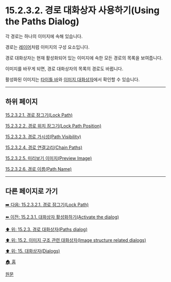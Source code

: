 # 15.2.3.2. 경로 대화상자 사용하기(Using the Paths Dialog)

각 경로는 하나의 이미지에 속해 있습니다.

경로는 [레이어](./08-01-00-introduction-to-layers.md)처럼 이미지의 구성 요소입니다.

경로 대화상자는 현재 활성화되어 있는 이미지에 속한 모든 경로의 목록을 보여줍니다.

이미지를 바꾸게 되면, 경로 대화상자의 목록의 경로도 바뀝니다.

활성화된 이미지는 [타이틀 바](./03-02-04-01-title-bar.md)와 [이미지 대화상자](./15-04-02-images-dialog.md)에서 확인할 수 있습니다.

***

## 하위 페이지

[15.2.3.2.1. 경로 잠그기(Lock Path)](./15-02-03-02-01-lock_path.md)

[15.2.3.2.2. 경로 위치 잠그기(Lock Path Position)](./15-02-03-02-02-lock_path_position.md)

[15.2.3.2.3. 경로 가시성(Path Visibility)](./15-02-03-02-03-path_visibility.md)

[15.2.3.2.4. 경로 연결고리(Chain Paths)](./15-02-03-02-04-chain_paths.md)

[15.2.3.2.5. 미리보기 이미지(Preview Image)](./15-02-03-02-05-preview_image.md)

[15.2.3.2.6. 경로 이름(Path Name)](./15-02-03-02-06-path_name.md)

***

## 다른 페이지로 가기

[➡️ 다음: 15.2.3.2.1. 경로 잠그기(Lock Path)](./15-02-03-02-01-lock_path.md)

[⬅️ 이전: 15.2.3.1. 대화상자 활성화하기(Activate the dialog)](./15-02-03-01-activate_the_dialog.md)

[⬆️ 위: 15.2.3. 경로 대화상자(Paths dialog)](./15-02-03-00-paths-dialog.md)

[⬆️ 위: 15.2. 이미지 구조 관련 대화상자(Image structure related dialogs)](./15-02-00-image-structure-related-dialogs.md)

[⬆️ 위: 15. 대화상자(Dialogs)](./15-00-dialogs.md)

[🏠 홈](./00-home.md)

[원문](https://docs.gimp.org/2.10/ko/gimp-path-dialog.html#gimp-path-dialog-using)